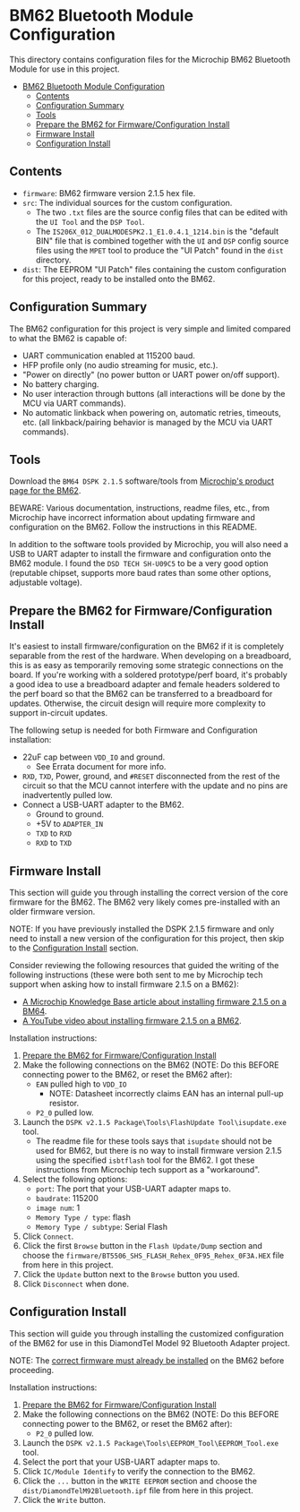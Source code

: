 # BM62 Bluetooth Module Configuration

This directory contains configuration files for the Microchip BM62 Bluetooth Module for use in this project.

- [BM62 Bluetooth Module Configuration](#bm62-bluetooth-module-configuration)
  - [Contents](#contents)
  - [Configuration Summary](#configuration-summary)
  - [Tools](#tools)
  - [Prepare the BM62 for Firmware/Configuration Install](#prepare-the-bm62-for-firmwareconfiguration-install)
  - [Firmware Install](#firmware-install)
  - [Configuration Install](#configuration-install)

## Contents

- `firmware`: BM62 firmware version 2.1.5 hex file.
- `src`: The individual sources for the custom configuration.
    - The two `.txt` files are the source config files that can be edited with the `UI Tool` and the `DSP Tool`.
    - The `IS206X_012_DUALMODESPK2.1_E1.0.4.1_1214.bin` is the "default BIN" file that is combined together with the `UI` and `DSP` config source files using the `MPET` tool to produce the "UI Patch" found in the `dist` directory.
- `dist`: The EEPROM "UI Patch" files containing the custom configuration for this project, ready to be installed onto the BM62.

## Configuration Summary

The BM62 configuration for this project is very simple and limited compared to what the BM62 is capable of:

- UART communication enabled at 115200 baud.
- HFP profile only (no audio streaming for music, etc.).
- "Power on directly" (no power button or UART power on/off support).
- No battery charging.
- No user interaction through buttons (all interactions will be done by the MCU via UART commands).
- No automatic linkback when powering on, automatic retries, timeouts, etc. (all linkback/pairing behavior is managed by the MCU via UART commands).

## Tools

Download the `BM64 DSPK 2.1.5` software/tools from [Microchip's product page for the BM62](https://www.microchip.com/en-us/product/BM62).

BEWARE: Various documentation, instructions, readme files, etc., from Microchip have incorrect information about updating firmware and configuration on the BM62. Follow the instructions in this README.

In addition to the software tools provided by Microchip, you will also need a USB to UART adapter to install the
firmware and configuration onto the BM62 module. I found the `DSD TECH SH-U09C5` to be a very good option (reputable chipset, supports more baud rates than some other options, adjustable voltage).

## Prepare the BM62 for Firmware/Configuration Install

It's easiest to install firmware/configuration on the BM62 if it is completely separable from the rest of the hardware. When developing on a breadboard, this is as easy as temporarily removing some strategic connections on the board. If you're working with a soldered prototype/perf board, it's probably a good idea to use a breadboard adapter and female headers soldered to the perf board so that the BM62 can be transferred to a breadboard for updates. Otherwise, the circuit design will require more complexity to support in-circuit updates.

The following setup is needed for both Firmware and Configuration installation:
- 22uF cap between `VDD_IO` and ground.
    - See Errata document for more info.
- `RXD`, `TXD`, Power, ground, and `#RESET` disconnected from the rest of the circuit so that the MCU cannot interfere with the update and no pins are inadvertently pulled low.
- Connect a USB-UART adapter to the BM62.
    - Ground to ground.
    - +5V to `ADAPTER_IN`
    - `TXD` to `RXD`
    - `RXD` to `TXD`

## Firmware Install

This section will guide you through installing the correct version of the core firmware for the BM62. The BM62 very likely comes pre-installed with an older firmware version.

NOTE: If you have previously installed the DSPK 2.1.5 firmware and only need to install a new version of the configuration for this project, then skip to the [Configuration Install](#configuration-install) section.

Consider reviewing the following resources that guided the writing of the following instructions (these were both sent to me by Microchip tech support when asking how to install firmware 2.1.5 on a BM62):
- [A Microchip Knowledge Base article about installing firmware 2.1.5 on a BM64](https://microchipsupport.force.com/s/article/BM64-Firmware-update-for-DSPK-v2-1-5-package).
- [A YouTube video about installing firmware 2.1.5 on a BM62](https://www.youtube.com/watch?v=s2zi_sSPKU0).

Installation instructions:
1. [Prepare the BM62 for Firmware/Configuration Install](#prepare-the-bm62-for-firmwareconfiguration-install)
1. Make the following connections on the BM62 (NOTE: Do this BEFORE connecting power to the BM62, or reset the BM62 after):
    - `EAN` pulled high to `VDD_IO` 
        - NOTE: Datasheet incorrectly claims EAN has an internal pull-up resistor.
    - `P2_0` pulled low.
1. Launch the `DSPK v2.1.5 Package\Tools\FlashUpdate Tool\isupdate.exe` tool.
    - The readme file for these tools says that `isupdate` should not be used for BM62, but there is no way to install firmware version 2.1.5 using the specified `isbtflash` tool for the BM62. I got these instructions from Microchip tech support as a "workaround".
1. Select the following options:
    - `port`: The port that your USB-UART adapter maps to.
    - `baudrate`: 115200
    - `image num`: 1
    - `Memory Type / type`: flash
    - `Memory Type / subtype`: Serial Flash
1. Click `Connect`.
1. Click the first `Browse` button in the `Flash Update/Dump` section and choose the `firmware/BT5506_SHS_FLASH_Rehex_0F95_Rehex_0F3A.HEX` file from here in this project.
1. Click the `Update` button next to the `Browse` button you used.
1. Click `Disconnect` when done.

## Configuration Install

This section will guide you through installing the customized configuration of the BM62 for use in this DiamondTel Model 92 Bluetooth Adapter project.

NOTE: The [correct firmware must already be installed](#firmware-install) on the BM62 before proceeding.

Installation instructions:
1. [Prepare the BM62 for Firmware/Configuration Install](#prepare-the-bm62-for-firmwareconfiguration-install)
1. Make the following connections on the BM62 (NOTE: Do this BEFORE connecting power to the BM62, or reset the BM62 after):
    - `P2_0` pulled low.
1. Launch the `DSPK v2.1.5 Package\Tools\EEPROM_Tool\EEPROM_Tool.exe` tool.
1. Select the port that your USB-UART adapter maps to.
1. Click `IC/Module Identify` to verify the connection to the BM62.
1. Click the `...` button in the `WRITE EEPROM` section and choose the `dist/DiamondTelM92Bluetooth.ipf` file from here in this project.
1. Click the `Write` button.
